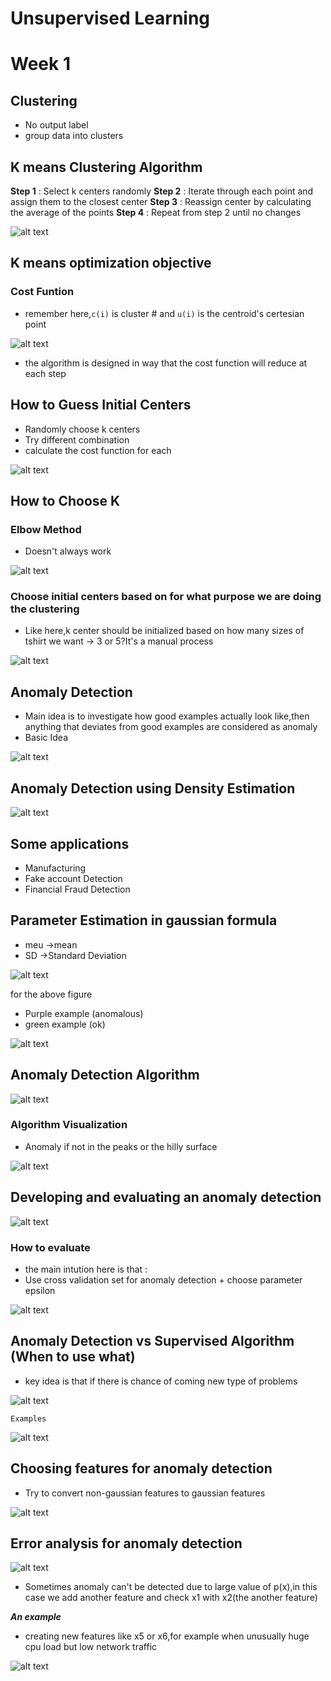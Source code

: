 # Unsupervised Learning

# Week 1

## Clustering

- No output label
- group data into clusters

## K means Clustering Algorithm

**Step 1** : Select k centers randomly
**Step 2** : Iterate through each point and assign them to the closest center
**Step 3** : Reassign center by calculating the average of the points
**Step 4** : Repeat from step 2 until no changes

![alt text](image-42.png)

## K means optimization objective

### Cost Funtion
- remember here,`c(i)` is cluster # and `u(i)` is the centroid's certesian point

![alt text](image-43.png)

- the algorithm is designed in way that the cost function will reduce at each step

## How to Guess Initial Centers

- Randomly choose k centers
- Try different combination
- calculate the cost function for each

![alt text](image-44.png)

## How to Choose K

### Elbow Method 

- Doesn't always work

![alt text](image-45.png)

### Choose initial centers based on for what purpose we are doing the clustering

- Like here,k center should be initialized based on how many sizes of tshirt we want -> 3 or 5?It's a manual process

![alt text](image-46.png)

## Anomaly Detection
  
- Main idea is to investigate how good examples actually look like,then anything that deviates from good examples are considered as anomaly
- Basic Idea

![alt text](image-47.png)

## Anomaly Detection using Density Estimation

![alt text](image-48.png)

## Some applications

- Manufacturing
- Fake account Detection
- Financial Fraud Detection

## Parameter Estimation in gaussian formula

- meu ->mean
- SD ->Standard Deviation

![alt text](image-50.png)

for the above figure
- Purple example (anomalous)
- green example (ok)

![alt text](image-51.png)

## Anomaly Detection Algorithm

![alt text](image-52.png)

### Algorithm Visualization

- Anomaly if not in the peaks or the hilly surface

![alt text](image-53.png)

## Developing and evaluating an anomaly detection

![alt text](image-54.png)

### How to evaluate

- the main intution here is that :
- Use cross validation set for anomaly detection + choose parameter epsilon

![alt text](image-55.png)

## Anomaly Detection vs Supervised Algorithm (When to use what)

- key idea is that if there is chance of coming new type of problems

![alt text](image-56.png)

`Examples`

![alt text](image-57.png)

## Choosing features for anomaly detection

- Try to convert non-gaussian features to gaussian features

![alt text](image-58.png)

## Error analysis for anomaly detection

![alt text](image-59.png)

- Sometimes anomaly can't be detected due to large value of p(x),in this case we add another feature and check x1 with x2(the another feature)

***An example***

- creating new features like x5 or x6,for example when unusually huge cpu load but low network traffic

![alt text](image-60.png)








